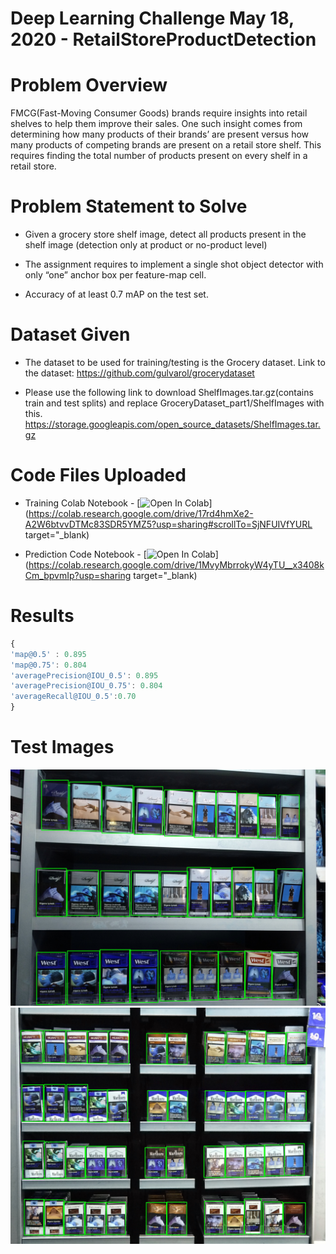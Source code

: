 # Deep Learning Challenge May 18, 2020 - RetailStoreProductDetection

# Problem Overview
FMCG(Fast-Moving Consumer Goods) brands require insights into
retail shelves to help them improve their sales. One such insight comes
from determining how many products of their brands’ are present versus
how many products of competing brands are present on a retail store shelf.
This requires finding the total number of products present on every shelf in
a retail store.

# Problem Statement to Solve

- Given a grocery store shelf image, detect all products present in the
shelf image (detection only at product or no-product level)

- The assignment requires to implement a single shot object
detector with only “one” anchor box per feature-map cell.
- Accuracy of at least 0.7 mAP on the test set.

# Dataset Given

- The dataset to be used for training/testing is the Grocery dataset.
Link to the dataset: https://github.com/gulvarol/grocerydataset

- Please use the following link to download
ShelfImages.tar.gz(contains train and test splits) and replace
GroceryDataset_part1/ShelfImages with this.
https://storage.googleapis.com/open_source_datasets/ShelfImages.tar.gz


# Code Files Uploaded

- Training Colab Notebook - [![Open In Colab](https://colab.research.google.com/assets/colab-badge.svg)](https://colab.research.google.com/drive/17rd4hmXe2-A2W6btvvDTMc83SDR5YMZ5?usp=sharing#scrollTo=SjNFUIVfYURL target="_blank)

- Prediction Code Notebook - [![Open In Colab](https://colab.research.google.com/assets/colab-badge.svg)](https://colab.research.google.com/drive/1MvyMbrrokyW4yTU__x3408kCm_bpvmIp?usp=sharing target="_blank)


# Results

```javascript
{
'map@0.5' : 0.895
'map@0.75': 0.804
'averagePrecision@IOU_0.5': 0.895
'averagePrecision@IOU_0.75': 0.804
'averageRecall@IOU_0.5':0.70
}
```

# Test Images

![Result1](https://raw.githubusercontent.com/Amir22010/RetailStoreProductDetection/main/images/C1_P02_N2_S3_1.JPG)
![Result2](https://raw.githubusercontent.com/Amir22010/RetailStoreProductDetection/main/images/C1_P05_N2_S4_2.JPG)